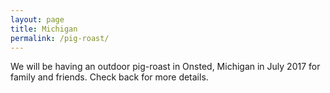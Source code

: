 ```yaml
---
layout: page
title: Michigan
permalink: /pig-roast/
---
```


We will be having an outdoor pig-roast in Onsted, Michigan in July
2017 for family and friends. Check back for more details.